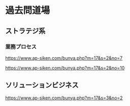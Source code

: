 # 過去問道場

## ストラテジ系
### 業務プロセス

https://www.ap-siken.com/bunya.php?m=17&s=2&no=7

https://www.ap-siken.com/bunya.php?m=17&s=2&no=10



## ソリューションビジネス
https://www.ap-siken.com/bunya.php?m=17&s=3&no=2


